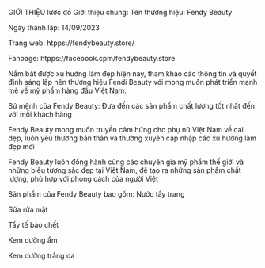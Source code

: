 GIỚI THIỆU
lược đồ
Giới thiệu chung:
Tên thương hiệu: Fendy Beauty

Ngày thành lập: 14/09/2023

Trang web: htpps://fendybeauty.store/

Fanpage: htpps://facebook.cpm/fendybeauty.store

Nắm bắt được xu hướng làm đẹp hiện nay, tham khảo các thông tin và quyết định sáng lập nên thương hiệu Fendi Beauty với mong muốn phát triển mạnh mẽ về mỹ phẩm hàng đầu Việt Nam.

Sứ mệnh của Fendy Beauty:
Đưa đến các sản phẩm chất lượng tốt nhất đến với mỗi khách hàng

Fendy Beauty mong muốn truyền cảm hứng cho phụ nữ Việt Nam về cái đẹp, luôn yêu thương bản thân và thường xuyên cập nhập các xu hướng làm đẹp mới

Fendy Beauty luôn đồng hành cùng các chuyên gia mỹ phẩm thế giới và những biểu tượng sắc đẹp tại Việt Nam, để tạo ra những sản phẩm chất lượng, phù hợp với phong cách của người Việt

Sản phẩm của Fendy Beauty bao gồm:
Nước tẩy trang

Sữa rửa mặt

Tẩy tế bào chết

Kem dưỡng ẩm

Kem dưỡng trắng da
